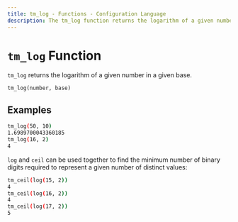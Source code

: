 ```yaml
---
title: tm_log - Functions - Configuration Language
description: The tm_log function returns the logarithm of a given number in a given base.
---
```


# `tm_log` Function

`tm_log` returns the logarithm of a given number in a given base.

```hcl
tm_log(number, base)
```

## Examples

```sh
tm_log(50, 10)
1.6989700043360185
tm_log(16, 2)
4
```

`log` and `ceil` can be used together to find the minimum number of binary
digits required to represent a given number of distinct values:

```sh
tm_ceil(log(15, 2))
4
tm_ceil(log(16, 2))
4
tm_ceil(log(17, 2))
5
```
